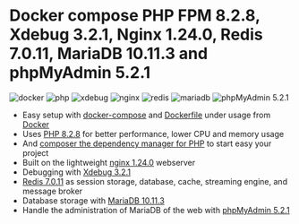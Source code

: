 # Docker compose PHP FPM 8.2.8, Xdebug 3.2.1, Nginx 1.24.0, Redis 7.0.11, MariaDB 10.11.3 and phpMyAdmin 5.2.1

![docker](https://img.shields.io/badge/Docker-compose-brightgreen.svg) ![php](https://img.shields.io/badge/PHP_FPM-8.2.8-brightgreen.svg) ![xdebug](https://img.shields.io/badge/Xdebug-3.2.1-brightgreen.svg) ![nginx](https://img.shields.io/badge/nginx-1.24.0-brightgreen.svg) ![redis](https://img.shields.io/badge/Redis-7.0.11-brightgreen.svg) ![mariadb](https://img.shields.io/badge/MariaDB-10.11.3-brightgreen.svg) ![phpMyAdmin 5.2.1](https://img.shields.io/badge/phpMyAdmin-5.2.1-brightgreen.svg)

- Easy setup with [docker-compose](https://docs.docker.com/compose/) and [Dockerfile](https://docs.docker.com/engine/reference/builder/) under usage from [Docker](https://www.docker.com)
- Uses [PHP 8.2.8](https://www.php.net) for better performance, lower CPU and memory usage
- And [composer the dependency manager for PHP](https://getcomposer.org) to start easy your project
- Built on the lightweight [nginx 1.24.0](https://nginx.org) webserver
- Debugging with [Xdebug 3.2.1](https://xdebug.org)
- [Redis 7.0.11](https://redis.io) as session storage, database, cache, streaming engine, and message broker
- Database storage with [MariaDB 10.11.3](https://mariadb.org)
- Handle the administration of MariaDB of the web with [phpMyAdmin 5.2.1](https://www.phpmyadmin.net/)
